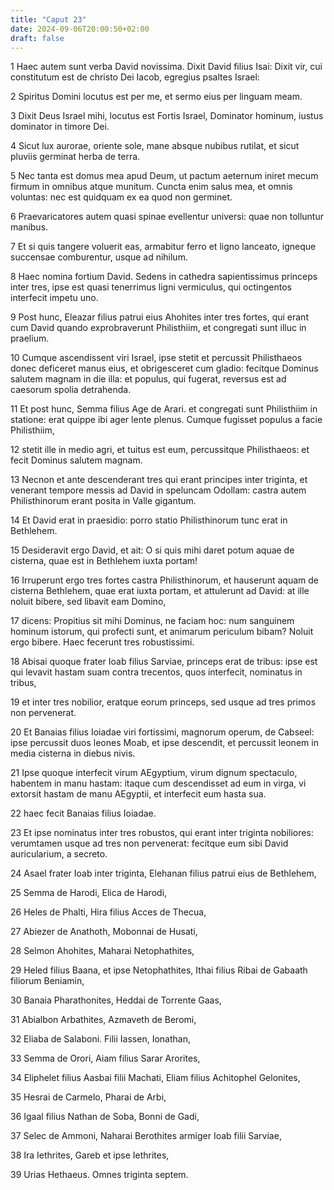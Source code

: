 ```yaml
---
title: "Caput 23"
date: 2024-09-06T20:00:50+02:00
draft: false
---
```



1 Haec autem sunt verba David novissima. Dixit David filius Isai: Dixit vir, cui constitutum est de christo Dei Iacob, egregius psaltes Israel:

2 Spiritus Domini locutus est per me, et sermo eius per linguam meam.

3 Dixit Deus Israel mihi, locutus est Fortis Israel, Dominator hominum, iustus dominator in timore Dei.

4 Sicut lux aurorae, oriente sole, mane absque nubibus rutilat, et sicut pluviis germinat herba de terra.

5 Nec tanta est domus mea apud Deum, ut pactum aeternum iniret mecum firmum in omnibus atque munitum. Cuncta enim salus mea, et omnis voluntas: nec est quidquam ex ea quod non germinet.

6 Praevaricatores autem quasi spinae evellentur universi: quae non tolluntur manibus.

7 Et si quis tangere voluerit eas, armabitur ferro et ligno lanceato, igneque succensae comburentur, usque ad nihilum.

8 Haec nomina fortium David. Sedens in cathedra sapientissimus princeps inter tres, ipse est quasi tenerrimus ligni vermiculus, qui octingentos interfecit impetu uno.

9 Post hunc, Eleazar filius patrui eius Ahohites inter tres fortes, qui erant cum David quando exprobraverunt Philisthiim, et congregati sunt illuc in praelium.

10 Cumque ascendissent viri Israel, ipse stetit et percussit Philisthaeos donec deficeret manus eius, et obrigesceret cum gladio: fecitque Dominus salutem magnam in die illa: et populus, qui fugerat, reversus est ad caesorum spolia detrahenda.

11 Et post hunc, Semma filius Age de Arari. et congregati sunt Philisthiim in statione: erat quippe ibi ager lente plenus. Cumque fugisset populus a facie Philisthiim,

12 stetit ille in medio agri, et tuitus est eum, percussitque Philisthaeos: et fecit Dominus salutem magnam.

13 Necnon et ante descenderant tres qui erant principes inter triginta, et venerant tempore messis ad David in speluncam Odollam: castra autem Philisthinorum erant posita in Valle gigantum.

14 Et David erat in praesidio: porro statio Philisthinorum tunc erat in Bethlehem.

15 Desideravit ergo David, et ait: O si quis mihi daret potum aquae de cisterna, quae est in Bethlehem iuxta portam!

16 Irruperunt ergo tres fortes castra Philisthinorum, et hauserunt aquam de cisterna Bethlehem, quae erat iuxta portam, et attulerunt ad David: at ille noluit bibere, sed libavit eam Domino,

17 dicens: Propitius sit mihi Dominus, ne faciam hoc: num sanguinem hominum istorum, qui profecti sunt, et animarum periculum bibam? Noluit ergo bibere. Haec fecerunt tres robustissimi.

18 Abisai quoque frater Ioab filius Sarviae, princeps erat de tribus: ipse est qui levavit hastam suam contra trecentos, quos interfecit, nominatus in tribus,

19 et inter tres nobilior, eratque eorum princeps, sed usque ad tres primos non pervenerat.

20 Et Banaias filius Ioiadae viri fortissimi, magnorum operum, de Cabseel: ipse percussit duos leones Moab, et ipse descendit, et percussit leonem in media cisterna in diebus nivis.

21 Ipse quoque interfecit virum AEgyptium, virum dignum spectaculo, habentem in manu hastam: itaque cum descendisset ad eum in virga, vi extorsit hastam de manu AEgyptii, et interfecit eum hasta sua.

22 haec fecit Banaias filius Ioiadae.

23 Et ipse nominatus inter tres robustos, qui erant inter triginta nobiliores: verumtamen usque ad tres non pervenerat: fecitque eum sibi David auricularium, a secreto.

24 Asael frater Ioab inter triginta, Elehanan filius patrui eius de Bethlehem,

25 Semma de Harodi, Elica de Harodi,

26 Heles de Phalti, Hira filius Acces de Thecua,

27 Abiezer de Anathoth, Mobonnai de Husati,

28 Selmon Ahohites, Maharai Netophathites,

29 Heled filius Baana, et ipse Netophathites, Ithai filius Ribai de Gabaath filiorum Beniamin,

30 Banaia Pharathonites, Heddai de Torrente Gaas,

31 Abialbon Arbathites, Azmaveth de Beromi,

32 Eliaba de Salaboni. Filii Iassen, Ionathan,

33 Semma de Orori, Aiam filius Sarar Arorites,

34 Eliphelet filius Aasbai filii Machati, Eliam filius Achitophel Gelonites,

35 Hesrai de Carmelo, Pharai de Arbi,

36 Igaal filius Nathan de Soba, Bonni de Gadi,

37 Selec de Ammoni, Naharai Berothites armiger Ioab filii Sarviae,

38 Ira Iethrites, Gareb et ipse Iethrites,

39 Urias Hethaeus. Omnes triginta septem.

